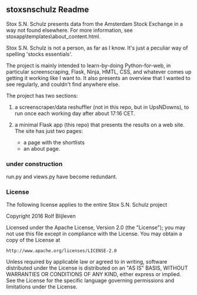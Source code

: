 ## stoxsnschulz Readme

Stox S.N. Schulz presents data from the Amsterdam Stock Exchange in a way not found elsewhere. For more information, see stoxapp\templates\about_content.html. 

Stox S.N. Schulz is not a person, as far as I know. It's just a peculiar way of spelling 'stocks essentials'. 

The project is mainly intended to learn-by-doing Python-for-web, in particular screenscraping, Flask, Ninja, HMTL, CSS, and whatever comes up getting it working like I want to. It also presents an overview that I wanted to see regularly, and couldn't find anywhere else. 

The project has two sections: 

1. a screenscraper/data reshuffler (not in this repo, but in UpsNDowns), to run once each working day after about 17:16 CET. 
   
2. a minimal Flask app (this repo) that presents the results on a web site. The site has just two pages: 

    - a page with the shortlists
    - an about page. 

### under construction

run.py and views.py have become redundant.    

### License

The following license applies to the entire Stox S.N. Schulz project 

Copyright 2016 Rolf Blijleven

Licensed under the Apache License, Version 2.0 (the "License");
you may not use this file except in compliance with the License.
You may obtain a copy of the License at

    http://www.apache.org/licenses/LICENSE-2.0

Unless required by applicable law or agreed to in writing, software
distributed under the License is distributed on an "AS IS" BASIS,
WITHOUT WARRANTIES OR CONDITIONS OF ANY KIND, either express or implied.
See the License for the specific language governing permissions and
limitations under the License.

